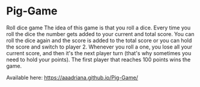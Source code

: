 # Pig-Game
 Roll dice game
 The idea of this game is that you roll a dice.
 Every time you roll the dice the number gets added to your current and total score.
 You can roll the dice again and the score is added to the total score or you can hold the score and switch to player 2.
 Whenever you roll a one, you lose all your current score, and then it's the next player turn (that's why sometimes you need to hold your points).
 The first player that reaches 100 points wins the game.

 Available here: https://aaadriana.github.io/Pig-Game/
